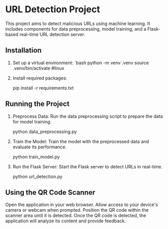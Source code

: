 # URL Detection Project
This project aims to detect malicious URLs using machine learning. It includes components for data preprocessing, model training, and a Flask-based real-time URL detection server.

## Installation
1. Set up a virtual environment:
   `bash
   python -m venv .venv
   source .venv/bin/activate  #linux

2. Install required packages:

    pip install -r requirements.txt

## Running the Project
1. Preprocess Data: Run the data preprocessing script to prepare the data for model training.

    python data_preprocessing.py

2. Train the Model: Train the model with the preprocessed data and evaluate its performance.
    
    python train_model.py

3. Run the Flask Server: Start the Flask server to detect URLs in real-time.

    python url_detection.py

## Using the QR Code Scanner
Open the application in your web browser.
Allow access to your device's camera or webcam when prompted.
Position the QR code within the scanner area until it is detected.
Once the QR code is detected, the application will analyze its content and provide feedback.

